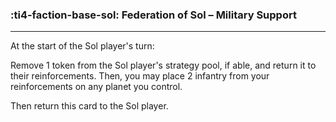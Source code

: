 ### :ti4-faction-base-sol: __Federation of Sol – Military Support__

---
At the start of the Sol player's turn:

Remove 1 token from the Sol player's strategy pool, if able, and return it to their reinforcements. 
Then, you may place 2 infantry from your reinforcements on any planet you control.

Then return this card to the Sol player.